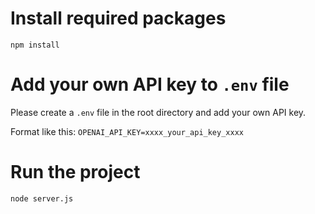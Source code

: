 # Install required packages
`npm install`

# Add your own API key to `.env` file

Please create a `.env` file in the root directory and add your own API key.

Format like this:
`OPENAI_API_KEY=xxxx_your_api_key_xxxx`

# Run the project
`node server.js`